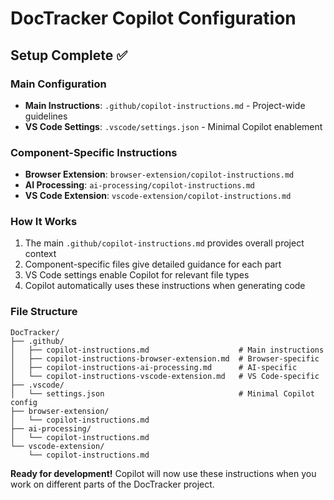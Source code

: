 # DocTracker Copilot Configuration

## Setup Complete ✅

### Main Configuration
- **Main Instructions**: `.github/copilot-instructions.md` - Project-wide guidelines
- **VS Code Settings**: `.vscode/settings.json` - Minimal Copilot enablement

### Component-Specific Instructions
- **Browser Extension**: `browser-extension/copilot-instructions.md`
- **AI Processing**: `ai-processing/copilot-instructions.md` 
- **VS Code Extension**: `vscode-extension/copilot-instructions.md`

### How It Works
1. The main `.github/copilot-instructions.md` provides overall project context
2. Component-specific files give detailed guidance for each part
3. VS Code settings enable Copilot for relevant file types
4. Copilot automatically uses these instructions when generating code

### File Structure
```
DocTracker/
├── .github/
│   ├── copilot-instructions.md                    # Main instructions
│   ├── copilot-instructions-browser-extension.md  # Browser-specific
│   ├── copilot-instructions-ai-processing.md      # AI-specific
│   └── copilot-instructions-vscode-extension.md   # VS Code-specific
├── .vscode/
│   └── settings.json                              # Minimal Copilot config
├── browser-extension/
│   └── copilot-instructions.md
├── ai-processing/
│   └── copilot-instructions.md
└── vscode-extension/
    └── copilot-instructions.md
```

**Ready for development!** Copilot will now use these instructions when you work on different parts of the DocTracker project.

